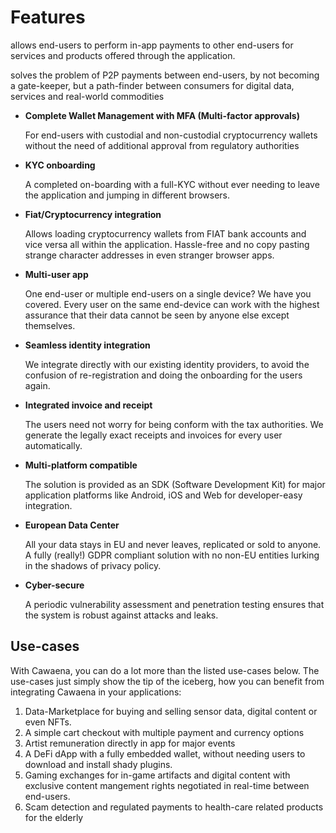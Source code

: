 # Features

 allows end-users to perform in-app payments to other end-users for services and products offered through the application.

 solves the problem of P2P payments between end-users, by not becoming a gate-keeper, but a path-finder between consumers for digital data, services and real-world commodities

- **Complete Wallet Management with MFA (Multi-factor approvals)**

    For end-users with custodial and non-custodial cryptocurrency wallets without the need of additional approval from regulatory authorities

- **KYC onboarding**

    A completed on-boarding with a full-KYC without ever needing to leave the application and jumping in different browsers.

- **Fiat/Cryptocurrency integration**

    Allows loading cryptocurrency wallets from FIAT bank accounts and vice versa all within the application. Hassle-free and no copy pasting strange character addresses in even stranger browser apps.

- **Multi-user app**

    One end-user or multiple end-users on a single device? We have you covered. Every user on the same end-device can work with the highest assurance that their data cannot be seen by anyone else except themselves.

- **Seamless identity integration**

    We integrate directly with our existing identity providers, to avoid the confusion of re-registration and doing the onboarding for the users again.

- **Integrated invoice and receipt**

    The users need not worry for being conform with the tax authorities. We generate the legally exact receipts and invoices for every user automatically.

- **Multi-platform compatible**

    The solution is provided as an SDK (Software Development Kit) for major application platforms like Android, iOS and Web for developer-easy integration.

- **European Data Center**

    All your data stays in EU and never leaves, replicated or sold to anyone. A fully (really!) GDPR compliant solution with no non-EU entities lurking in the shadows of privacy policy.

- **Cyber-secure**

    A periodic vulnerability assessment and penetration testing ensures that the system is robust against attacks and leaks.

## Use-cases

With Cawaena, you can do a lot more than the listed use-cases below. The use-cases just simply show the tip of the iceberg, how you can benefit from integrating Cawaena in your applications:

1. Data-Marketplace for buying and selling sensor data, digital content or even NFTs.
2. A simple cart checkout with multiple payment and currency options
3. Artist remuneration directly in app for major events
4. A DeFi dApp with a fully embedded wallet, without needing users to download and install shady plugins.
5. Gaming exchanges for in-game artifacts and digital content with exclusive content mangement rights negotiated in real-time between end-users.
6. Scam detection and regulated payments to health-care related products for the elderly
